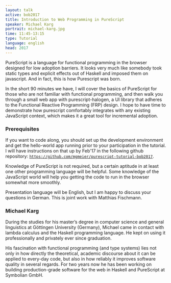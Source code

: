```yaml
---
layout: talk
active: bob2017
title: Introduction to Web Programming in PureScript
speaker: Michael Karg
portrait: michael-karg.jpg
time: 11:45-13:15
type: Tutorial
language: english
head: 2017
---
```


PureScript is a language for functional programming in the browser designed
for low adoption barriers. It looks very much like somebody took static
types and explicit effects out of Haskell and imposed them on javascript.
And in fact, this is how Purescript was born.

In the short 90 minutes we have, I will cover the basics of PureScript for
those who are not familiar with functional programming, and then walk you
through a small web app with purescript-halogen, a UI library that adheres
to the Functional Reactive Programming (FRP) design. I hope to have time to
demonstrate how purescript comfortably integrates with any existing
JavaScript context, which makes it a great tool for incremental adoption.

### Prerequisites

If you want to code along, you should set up the development
environment and get the hello-world app running prior to your
participation in the tutorial. I will have instructions on that up by
Feb'17 in the following github
repository:
[`https://github.com/mgmeier/purescript-tutorial-bob2017`](https://github.com/mgmeier/purescript-tutorial-bob2017).

Knowledge of PureScript is not required, but a certain aptitude in at least
one other programming language will be helpful. Some knowledge of the
JavaScript world will help you getting the code to run in the browser
somewhat more smoothly.

Presentation language will be English, but I am happy to discuss your
questions in German.  This is joint work with Matthias Fischmann.

### Michael Karg

During the studies for his master’s degree in computer science and general
linguistics at Göttingen University (Germany), Michael came in contact with
lambda calculus and the Haskell programming language. He kept on using it
professionally and privately ever since graduation.

His fascination with functional programming (and type systems) lies not
only in how directly the theoretical, academic discourse about it can be
applied to every-day code, but also in how reliably it improves software
quality in several regards. For two years now he has been working on
building production-grade software for the web in Haskell and PureScript
 at Symbolian GmbH.
